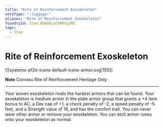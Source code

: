 ```yaml
---
title: "Rite of Reinforcement Exoskeleton"
noteType: ":luggage:"
aliases: "Rite of Reinforcement Exoskeleton"
foundryId: Item.MGWUDjxChMRVu2ME
tags:
  - Item
---
```


# Rite of Reinforcement Exoskeleton
![[systems-pf2e-icons-default-icons-armor.svg|150]]

**Note** Conrasu Rite of Reinforcement Heritage Only

* * *

Your woven exoskeleton rivals the hardest armors that can be found. Your exoskeleton is medium armor in the plate armor group that grants a +4 item bonus to AC, a Dex cap of +1, a check penalty of -2, a speed penalty of -5 feet, and a Strength value of 16, and has the comfort trait. You can never wear other armor or remove your exoskeleton. You can etch armor runes onto your exoskeleton as normal.
